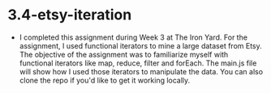 # 3.4-etsy-iteration
* I completed this assignment during Week 3 at The Iron Yard. For the assignment, I used functional iterators to mine a large dataset from Etsy. The objective of the assignment was to familiarize myself with functional iterators like map, reduce, filter and forEach. The main.js file will show how I used those iterators to manipulate the data. You can also clone the repo if you'd like to get it working locally.
